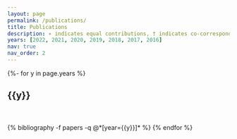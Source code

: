 ```yaml
---
layout: page
permalink: /publications/
title: Publications
description: ∗ indicates equal contributions, † indicates co-corresponding author(s)
years: [2022, 2021, 2020, 2019, 2018, 2017, 2016]
nav: true
nav_order: 2
---
```

<!-- _pages/publications.md -->
<div class="publications">

{%- for y in page.years %}
  <h2 class="year">{{y}}</h2>
  <br>
  <br>
  {% bibliography -f papers -q @*[year={{y}}]* %}
{% endfor %}

</div>

